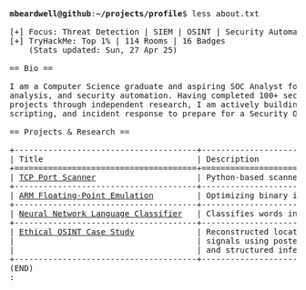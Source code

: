 <pre>

<strong>mbeardwell@github</strong>:<strong>~/projects/profile</strong>$ less about.txt

[+] Focus: Threat Detection | SIEM | OSINT | Security Automation
[+] TryHackMe: Top 1% | 114 Rooms | 16 Badges
    (Stats updated: Sun, 27 Apr 25)

== Bio ==

I am a Computer Science graduate and aspiring SOC Analyst focused on threat detection, OSINT, log
analysis, and security automation. Having completed 100+ security rooms on TryHackMe and technical
projects through independent research, I am actively building practical skills in network security,
scripting, and incident response to prepare for a Security Operations role.

== Projects & Research ==

+--------------------------------------+-----------------------------------------------------------+
| Title                                | Description                                               |
+======================================+===========================================================+
| <a href="https://github.com/mbeardwell/simple-port-scanner">TCP Port Scanner</a>                     | Python-based scanner to detect open ports & live hosts.   |
+--------------------------------------+-----------------------------------------------------------+
| <a href="https://github.com/mbeardwell/arm-fp-emu">ARM Floating-Point Emulation</a>         | Optimizing binary instrumentation in ARM Linux.           |
+--------------------------------------+-----------------------------------------------------------+
| <a href="https://github.com/mbeardwell/language-guesser">Neural Network Language Classifier</a>   | Classifies words into languages using a simple ML model.  |
+--------------------------------------+-----------------------------------------------------------+
| <a href="https://github.com/mbeardwell/osint-i3-case-study">Ethical OSINT Case Study</a>             | Reconstructed location and identity from minimal public   |
|                                      | signals using posterised video frames, satellite imagery, |
|                                      | and structured inference under the I3 model.              |
+--------------------------------------+-----------------------------------------------------------+
(END)
:
</pre>

